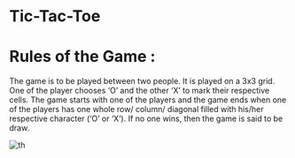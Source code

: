# Tic-Tac-Toe

# Rules of the Game :
The game is to be played between two people. It is played on a 3x3 grid. One of the player chooses ‘O’ and the other ‘X’ to mark their respective cells. The game starts with one of the players and the game ends when one of the players has one whole row/ column/ diagonal filled with his/her respective character (‘O’ or ‘X’). If no one wins, then the game is said to be draw.

![th](https://user-images.githubusercontent.com/98481882/182329934-d3799a98-28ec-4768-a3a5-1a7e7898d425.jpg)
